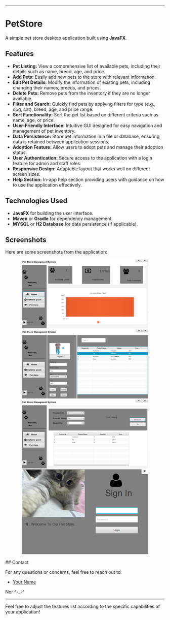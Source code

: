 
---

# PetStore

A simple pet store desktop application built using **JavaFX**.

## Features

- **Pet Listing:** View a comprehensive list of available pets, including their details such as name, breed, age, and price.
- **Add Pets:** Easily add new pets to the store with relevant information.
- **Edit Pet Details:** Modify the information of existing pets, including changing their names, breeds, and prices.
- **Delete Pets:** Remove pets from the inventory if they are no longer available.
- **Filter and Search:** Quickly find pets by applying filters for type (e.g., dog, cat), breed, age, and price range.
- **Sort Functionality:** Sort the pet list based on different criteria such as name, age, or price.
- **User-Friendly Interface:** Intuitive GUI designed for easy navigation and management of pet inventory.
- **Data Persistence:** Store pet information in a file or database, ensuring data is retained between application sessions.
- **Adoption Feature:** Allow users to adopt pets and manage their adoption status.
- **User Authentication:** Secure access to the application with a login feature for admin and staff roles.
- **Responsive Design:** Adaptable layout that works well on different screen sizes.
- **Help Section:** In-app help section providing users with guidance on how to use the application effectively.

## Technologies Used

- **JavaFX** for building the user interface.
- **Maven** or **Gradle** for dependency management.
- **MYSQL** or **H2 Database** for data persistence (if applicable).

## Screenshots

Here are some screenshots from the application:

<p align="center">
  <img src="screens/1.jpg" width="400"/>
  <img src="screens/2.jpg" width="400"/>
  <br/>
  <img src="screens/3.jpg" width="400"/>
  <img src="screens/4.jpg" width="400"/>
</p>
## Contact

For any questions or concerns, feel free to reach out to:

- [Your Name](https://github.com/NorhanAbdelmonem)


Nor ^-_-^

---

Feel free to adjust the features list according to the specific capabilities of your application!
